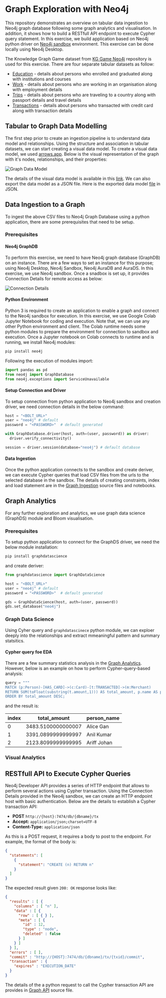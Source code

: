 # Graph Exploration with Neo4j

This repository demonstrates an overview on tabular data ingestion to Neo4j graph database following some graph analytics and visualisation. In addition, it shows how to build a RESTfull API endpoint to execute Cypher query statement. In this exercise, we build application based on Neo4j python driver on [Neo4j sandbox](https://sandbox.neo4j.com/) environment. This exercise can be done locally using Neo4j Desktop.

The Knowledge Graph Game dataset from [KG Game Neo4j](https://github.com/maruthiprithivi/kg_game_neo4j) repository is used for this exercise. There are four separate tabular datasets as follow:

- [Education](./data/sng_education.csv) - details about persons who enrolled and graduated along with institutions and courses
- [Work](./data/sng_work.csv) - details about persons who are working in an organisation along with employment details
- [Trips](./data/sng_trips.csv) - details about persons who are traveling to a country along with passport details and travel details
- [Transactions](./data/sng_transaction.csv) - details about persons who transacted with credit card along with transaction details

## Tabular to Graph Data Modelling

The first step prior to create an ingestion pipeline is to understand data model and relationships. Using the structure and association in tabular datasets, we can start creating a visual data model. To create a visual data model, we used [arrows.app](https://arrows.app/). Below is the visual representation of the graph with it's nodes, relationships, and their properties:

![Graph Data Model](./data_model/graph_data_model.png)

The details of the visual data model is available in this [link](https://arrows.app/#/local/id=1Lb2VC1gtOfrXMYKSvf8). We can also export the data model as a JSON file. Here is the exported data model [file](./data_model/graph_data_model.josn) in JSON.

## Data Ingestion to a Graph

To ingest the above CSV files to Neo4j Graph Database using a python application, there are some prerequisites that need to be setup.

### Prerequisites

#### Neo4j GraphDB
To perform this exercise, we need to have Neo4j graph database (GraphDB) on an instance. There are a few ways to set an instance for this purpose; using Neo4j Desktop, Neo4j Sandbox, Neo4j AuraDB and AuraDS. In this exercise, we use Neo4j sandbox. Once a snadbox is set up, it provides Connection Details for remote access as below: 

![Connection Details](./images/connection_details.png)

#### Python Environment
Python 3 is required to create an application to enable a graph and connect to the Neo4j sandbox for execution. In this exercise, we use Google Colab Jupyter Notebook for coding and execution. Note that, we can use any other Python environment and client. The Colab runtime needs some python modules to prepare the environment for connection to sandbox and execution. Once a Jupyter notebook on Colab connects to runtime and is running, we install Neo4j modules:

```bash
pip install neo4j
```

Following the execution of modules import:

```python
import pandas as pd
from neo4j import GraphDatabase
from neo4j.exceptions import ServiceUnavailable
```

#### Setup Connection and Driver
To setup connection from python application to Neo4j sandbox and creation driver, we need connection details in the below command:

```python
host = "<BOLT_URL>" 
user = "neo4j" # default
password = "<PASSWORD>"  # default generated

with GraphDatabase.driver(host, auth=(user, password)) as driver:
  driver.verify_connectivity()

session = driver.session(database="neo4j") # default database
```

#### Data Ingestion
Once the python application connects to the sandbox and create deriver, we can execute Cypher queries that load CSV files from the urls to the selected database in the sandbox. The details of creating constraints, index and load statement are in the [Graph Ingestion](./src/graph_ingestion.ipynb) source files and notebooks.


## Graph Analytics
For any further exploration and analytics, we use graph data science (GraphDS) module and Bloom visualisation. 

### Prerequisites
To setup python application to connect for the GraphDS driver, we need the below module installation:

```bash
pip install graphdatascience
```

and create deriver:

```python
from graphdatascience import GraphDataScience

host = "<BOLT_URL>" 
user = "neo4j" # default
password = "<PASSWORD>"  # default generated

gds = GraphDataScience(host, auth=(user, password))
gds.set_database("neo4j")
```

### Graph Data Science
Using Cyher query and `graphdatascinece` python module, we can exploer deeply into the relationships and extract mmeaningful pattern and summary statsitics.

#### Cypher query foe EDA
There are a few summary statistics analysis in the [Graph Analytics](./src/). However, below is an example on how to perform Cypher-query-based analysis:

```python
query = """
MATCH (p:Person)-[HAS_CARD]->(c:Card)-[t:TRANSACTED]->(m:Merchant)
RETURN SUM(toFloat(substring(t.amount,1))) AS total_amount, p.name AS person_name
ORDER BY total_amount DESC;
```

and the result is:

|index|total_amount|person_name|
|-----|------------|-----------|
|0    |3483.5100000000007|Alice Gan  |
|1    |3391.0899999999997|Anil Kumar |
|2    |2123.8099999999995|Ariff Johan|


### Visual Analytics


## RESTfull API to Execute Cypher Queries
Neo4j Developer API provides a series of HTTP endpoint that allows to perform several actions using Cypher transaction. Using the Connection Details provided in the Neo4j sandbox, we can create an HTTP endpoint host with basic authentication. Below are the details to establish a Cypher transaction API:

- **POST** `http://{host}:7474/db/{dbname}/tx`
- **Accept:** `application/json;charset=UTF-8`
- **Content-Type:** `application/json`

As this is a POST request, it requires a body to post to the endpoint. For example, the format of the body is:

```json
{
  "statements": [
    {
      "statement": "CREATE (n) RETURN n"
    }
  ]
}
```

The expected result given `200: OK` response looks like:

```json
{
  "results" : [ {
    "columns" : [ "n" ],
    "data" : [ {
      "row" : [ { } ],
      "meta" : [ {
        "id" : 12,
        "type" : "node",
        "deleted" : false
      } ]
    } ]
  } ],
  "errors" : [ ],
  "commit" : "http://{HOST}:7474/db/{dbname}/tx/{txid}/commit",
  "transaction" : {
    "expires" : "EXECUTION_DATE"
  }
}
```

The details of the a python request to call the Cypher transaction API are provides in [Graph API](./src/graph_api.py) source file.

